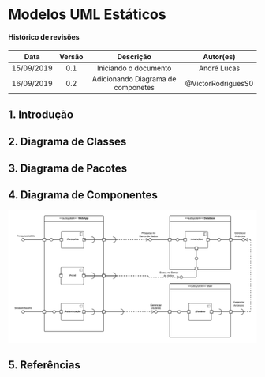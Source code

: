 # Modelos UML Estáticos

#### Histórico de revisões
|    Data    | Versão |       Descrição       |    Autor(es)     |
| :--------: | :----: | :-------------------: | :--------------: |
| 15/09/2019 |  0.1   | Iniciando o documento | André Lucas |
| 16/09/2019 |  0.2   | Adicionando Diagrama de componetes | @VictorRodriguesS0 |

## 1. Introdução

## 2. Diagrama de Classes

## 3. Diagrama de Pacotes

## 4. Diagrama de Componentes
[![](img/Diagrama_Componetes_V1.png)](img/Diagrama_Componetes_V1.png)

## 5. Referências
